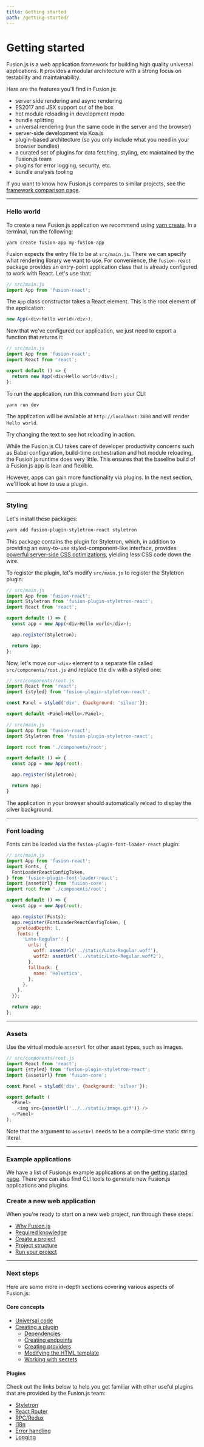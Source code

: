 ```yaml
---
title: Getting started
path: /getting-started/
---
```


# Getting started

Fusion.js is a web application framework for building high quality universal applications. It provides a modular architecture with a strong focus on testability and maintainability.

Here are the features you'll find in Fusion.js:

* server side rendering and async rendering
* ES2017 and JSX support out of the box
* hot module reloading in development mode
* bundle splitting
* universal rendering (run the same code in the server and the browser)
* server-side development via Koa.js
* plugin-based architecture (so you only include what you need in your browser bundles)
* a curated set of plugins for data fetching, styling, etc maintained by the Fusion.js team
* plugins for error logging, security, etc.
* bundle analysis tooling

If you want to know how Fusion.js compares to similar projects, see the [framework comparison page](framework-comparison.md).

---

### Hello world

To create a new Fusion.js application we recommend using [yarn create](https://yarnpkg.com/lang/en/docs/cli/create/). In a terminal, run the following:

```
yarn create fusion-app my-fusion-app
```

Fusion expects the entry file to be at `src/main.js`. There we can specify what rendering library we want to use. For convenience, the `fusion-react` package provides an entry-point application class that is already configured to work with React. Let's use that:

```js
// src/main.js
import App from 'fusion-react';
```

The `App` class constructor takes a React element. This is the root element of the application:

```js
new App(<div>Hello world</div>);
```

Now that we've configured our application, we just need to export a function that returns it:

```js
// src/main.js
import App from 'fusion-react';
import React from 'react';

export default () => {
  return new App(<div>Hello world</div>);
};
```

To run the application, run this command from your CLI:

```sh
yarn run dev
```

The application will be available at `http://localhost:3000` and will render `Hello world`.

Try changing the text to see hot reloading in action.

While the Fusion.js CLI takes care of developer productivity concerns such as Babel configuration, build-time orchestration and hot module reloading, the Fusion.js runtime does very little. This ensures that the baseline build of a Fusion.js app is lean and flexible.

However, apps can gain more functionality via plugins. In the next section, we'll look at how to use a plugin.

---

### Styling

Let's install these packages:

```sh
yarn add fusion-plugin-styletron-react styletron
```

This package contains the plugin for Styletron, which, in addition to providing an easy-to-use styled-component-like interface, provides [powerful server-side CSS optimizations](https://ryantsao.com/blog/virtual-css-with-styletron), yielding less CSS code down the wire.

To register the plugin, let's modify `src/main.js` to register the Styletron plugin:

```js
// src/main.js
import App from 'fusion-react';
import Styletron from 'fusion-plugin-styletron-react';
import React from 'react';

export default () => {
  const app = new App(<div>Hello world</div>);

  app.register(Styletron);

  return app;
};
```

Now, let's move our `<div>` element to a separate file called `src/components/root.js` and replace the div with a styled one:

```js
// src/components/root.js
import React from 'react';
import {styled} from 'fusion-plugin-styletron-react';

const Panel = styled('div', {background: 'silver'});

export default <Panel>Hello</Panel>;

// src/main.js
import App from 'fusion-react';
import Styletron from 'fusion-plugin-styletron-react';

import root from './components/root';

export default () => {
  const app = new App(root);

  app.register(Styletron);

  return app;
}
```

The application in your browser should automatically reload to display the silver background.

---

### Font loading

Fonts can be loaded via the `fusion-plugin-font-loader-react` plugin:

```js
// src/main.js
import App from 'fusion-react';
import Fonts, {
  FontLoaderReactConfigToken,
} from 'fusion-plugin-font-loader-react';
import {assetUrl} from 'fusion-core';
import root from './components/root';

export default () => {
  const app = new App(root);

  app.register(Fonts);
  app.register(FontLoaderReactConfigToken, {
    preloadDepth: 1,
    fonts: {
      'Lato-Regular': {
        urls: {
          woff: assetUrl('../static/Lato-Regular.woff'),
          woff2: assetUrl('../static/Lato-Regular.woff2'),
        },
        fallback: {
          name: 'Helvetica',
        },
      },
    },
  });

  return app;
};
```

---

### Assets

Use the virtual module `assetUrl` for other asset types, such as images.

```js
// src/components/root.js
import React from 'react';
import {styled} from 'fusion-plugin-styletron-react';
import {assetUrl} from 'fusion-core';

const Panel = styled('div', {background: 'silver'});

export default (
  <Panel>
    <img src={assetUrl('../../static/image.gif')} />
  </Panel>
);
```

Note that the argument to `assetUrl` needs to be a compile-time static string literal.

---

### Example applications

We have a list of Fusion.js example applications at on the [getting started page](https://fusionjs.com/docs/getting-started/create-a-project/#example-fusionjs-projects). There you can also find CLI tools to generate new Fusion.js applications and plugins.

### Create a new web application

When you're ready to start on a new web project, run through these steps:

* [Why Fusion.js](/docs/getting-started/why-fusion)
* [Required knowledge](/docs/getting-started/required-knowledge)
* [Create a project](/docs/getting-started/create-a-project)
* [Project structure](/docs/getting-started/project-structure)
* [Run your project](/docs/getting-started/run-your-project)

---

### Next steps

Here are some more in-depth sections covering various aspects of Fusion.js:

#### Core concepts

* [Universal code](universal-code.md)
* [Creating a plugin](creating-a-plugin.md)
  * [Dependencies](dependencies.md)
  * [Creating endpoints](creating-endpoints.md)
  * [Creating providers](creating-providers.md)
  * [Modifying the HTML template](modifying-html-template.md)
  * [Working with secrets](working-with-secrets.md)

#### Plugins

Check out the links below to help you get familiar with other useful plugins that are provided by the Fusion.js team:

* [Styletron](https://github.com/fusionjs/fusion-plugin-styletron-react)
* [React Router](https://github.com/fusionjs/fusion-plugin-react-router)
* [RPC/Redux](https://github.com/fusionjs/fusion-plugin-rpc-redux-react)
* [I18n](https://github.com/fusionjs/fusion-plugin-i18n-react)
* [Error handling](https://github.com/fusionjs/fusion-plugin-error-handling)
* [Logging](https://github.com/fusionjs/fusion-plugin-universal-logger)
